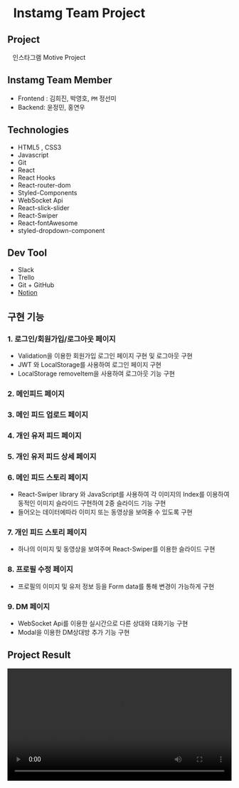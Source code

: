 #  &nbsp; Instamg Team Project

## Project

&nbsp;&nbsp; 인스타그램 Motive Project <br/>
<!-- <img width= "100%" src="http://img.khan.co.kr/news/2021/03/17/2021031701001975400169661.jpg" /> -->

## Instamg Team Member
* Frontend : 김희진, 박영호, `PM` 정선미
* Backend: 윤정민, 홍연우

## Technologies 

* HTML5 , CSS3
* Javascript 
* Git
* React
* React Hooks
* React-router-dom
* Styled-Components
* WebSocket Api
* React-slick-slider 
* React-Swiper
* React-fontAwesome
* styled-dropdown-component

## Dev Tool
- Slack
- Trello
- Git + GitHub
- [Notion](https://www.notion.so/Able-Stor-c8a49debe8974524988f4601c2ec069b)

## 구현 기능

### 1. 로그인/회원가입/로그아웃 페이지
- Validation을 이용한 회원가입 로그인 페이지 구현 및 로그아웃 구현
-  JWT 와 LocalStorage를 사용하여 로그인 페이지 구현
- LocalStorage removeItem을 사용하여 로그아웃 기능 구현

### 2. 메인피드 페이지

### 3. 메인 피드 업로드 페이지

### 4. 개인 유저 피드 페이지

### 5. 개인 유저 피드 상세 페이지

### 6. 메인 피드 스토리 페이지
- React-Swiper library 와 JavaScript를 사용하여 각 이미지의 Index를 이용하여 동적인 이미지 슬라이드 구현하여 2중 슬라이드 기능 구현
- 들어오는 데이터에따라 이미지 또는 동영상을 보여줄 수 있도록 구현

### 7. 개인 피드 스토리 페이지
- 하나의 이미지 및 동영상을 보여주며 React-Swiper를 이용한 슬라이드 구현

### 8. 프로필 수정 페이지
- 프로필의 이미지 및 유저 정보 등을 Form data를 통해 변경이 가능하게 구현

### 9. DM 페이지
-  WebSocket Api를 이용한 실시간으로 다른 상대와 대화기능 구현
-  Modal을 이용한 DM상대방 추가 기능 구현

## Project Result

<video controls width="100%" >
  <source src="https://i.ytimg.com/an_webp/HZbOxALEh_c/mqdefault_6s.webp?du=3000&sqp=CP3c4IIG&rs=AOn4CLDD69LkCfxmmtYVY_cf_1TuB4jbbg" />
</video>
